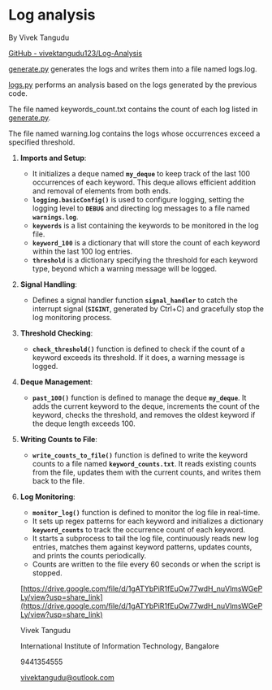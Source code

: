 # Log analysis

By Vivek Tangudu

[GitHub - vivektangudu123/Log-Analysis](https://github.com/vivektangudu123/Log-Analysis)

[generate.py](http://generate.py/) generates the logs and writes them into a file named logs.log.

[logs.py](http://logs.py/) performs an analysis based on the logs generated by the previous code.

The file named keywords_count.txt contains the count of each log listed in [generate.py](http://generate.py/).

The file named warning.log contains the logs whose occurrences exceed a specified threshold.

1. **Imports and Setup**:
    - It initializes a deque named **`my_deque`** to keep track of the last 100 occurrences of each keyword. This deque allows efficient addition and removal of elements from both ends.
    - **`logging.basicConfig()`** is used to configure logging, setting the logging level to **`DEBUG`** and directing log messages to a file named **`warnings.log`**.
    - **`keywords`** is a list containing the keywords to be monitored in the log file.
    - **`keyword_100`** is a dictionary that will store the count of each keyword within the last 100 log entries.
    - **`threshold`** is a dictionary specifying the threshold for each keyword type, beyond which a warning message will be logged.
2. **Signal Handling**:
    - Defines a signal handler function **`signal_handler`** to catch the interrupt signal (**`SIGINT`**, generated by Ctrl+C) and gracefully stop the log monitoring process.
3. **Threshold Checking**:
    - **`check_threshold()`** function is defined to check if the count of a keyword exceeds its threshold. If it does, a warning message is logged.
4. **Deque Management**:
    - **`past_100()`** function is defined to manage the deque **`my_deque`**. It adds the current keyword to the deque, increments the count of the keyword, checks the threshold, and removes the oldest keyword if the deque length exceeds 100.
5. **Writing Counts to File**:
    - **`write_counts_to_file()`** function is defined to write the keyword counts to a file named **`keyword_counts.txt`**. It reads existing counts from the file, updates them with the current counts, and writes them back to the file.
6. **Log Monitoring**:
    - **`monitor_log()`** function is defined to monitor the log file in real-time.
    - It sets up regex patterns for each keyword and initializes a dictionary **`keyword_counts`** to track the occurrence count of each keyword.
    - It starts a subprocess to tail the log file, continuously reads new log entries, matches them against keyword patterns, updates counts, and prints the counts periodically.
    - Counts are written to the file every 60 seconds or when the script is stopped.
    
    [https://drive.google.com/file/d/1gATYbPiR1fEuOw77wdH_nuVlmsWGePLy/view?usp=share_link](https://drive.google.com/file/d/1gATYbPiR1fEuOw77wdH_nuVlmsWGePLy/view?usp=share_link)
    
    Vivek Tangudu
    
    International Institute of Information Technology, Bangalore
    
    9441354555
    
    [vivektangudu@outlook.com](mailto:vivektangudu@outlook.com)
